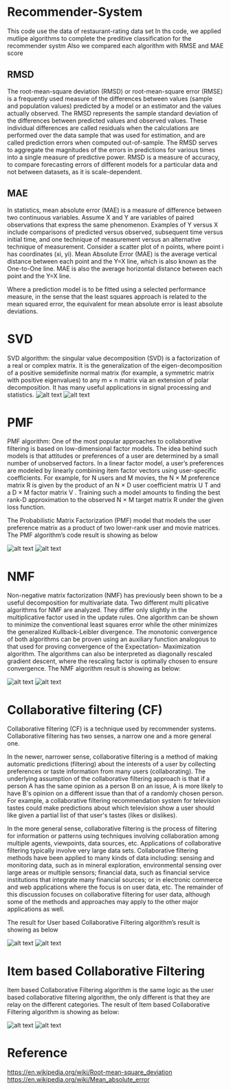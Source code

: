 # Recommender-System
This code use the data of restaurant-rating data set
In ths code, we applied mutlipe algorithms to complete the preditive classification for the recommender systm
Also we compared each algorithm with RMSE and MAE score 

## RMSD
The root-mean-square deviation (RMSD) or root-mean-square error (RMSE) is a frequently used measure of the differences between values (sample and population values) predicted by a model or an estimator and the values actually observed. The RMSD represents the sample standard deviation of the differences between predicted values and observed values. These individual differences are called residuals when the calculations are performed over the data sample that was used for estimation, and are called prediction errors when computed out-of-sample. The RMSD serves to aggregate the magnitudes of the errors in predictions for various times into a single measure of predictive power. RMSD is a measure of accuracy, to compare forecasting errors of different models for a particular data and not between datasets, as it is scale-dependent.

## MAE

In statistics, mean absolute error (MAE) is a measure of difference between two continuous variables. Assume X and Y are variables of paired observations that express the same phenomenon. Examples of Y versus X include comparisons of predicted versus observed, subsequent time versus initial time, and one technique of measurement versus an alternative technique of measurement. Consider a scatter plot of n points, where point i has coordinates (xi, yi). Mean Absolute Error (MAE) is the average vertical distance between each point and the Y=X line, which is also known as the One-to-One line. MAE is also the average horizontal distance between each point and the Y=X line.

Where a prediction model is to be fitted using a selected performance measure, in the sense that the least squares approach is related to the mean squared error, the equivalent for mean absolute error is least absolute deviations.

# SVD
SVD algorithm: the singular value decomposition (SVD) is a factorization of a real or complex matrix. It is the generalization of the eigen-decomposition of a positive semidefinite normal matrix (for example, a symmetric matrix with positive eigenvalues) to any m × n matrix via an extension of polar decomposition. It has many useful applications in signal processing and statistics.
![alt text](https://github.com/JieniChen/Recommender-System/blob/master/result/Picture1-1.png)
![alt text](https://github.com/JieniChen/Recommender-System/blob/master/result/chart1-2.png)


# PMF
PMF algorithm: One of the most popular approaches to collaborative filtering is based on low-dimensional factor models. The idea behind such models is that attitudes or preferences of a user are determined by a small number of unobserved factors. In a linear factor model, a user’s preferences are modeled by linearly combining item factor vectors using user-specific coefficients. For example, for N users and M movies, the N × M preference matrix R is given by the product of an N × D user coefficient matrix U T and a D × M factor matrix V . Training such a model amounts to finding the best rank-D approximation to the observed N × M target matrix R under the given loss function.

The Probabilistic Matrix Factorization (PMF) model that models the user preference matrix as a product of two lower-rank user and movie matrices. The PMF algorithm’s code result is showing as below

![alt text](https://github.com/JieniChen/Recommender-System/blob/master/result/Picture1-3.png)
![alt text](https://github.com/JieniChen/Recommender-System/blob/master/result/Picture1-4.png)

# NMF
Non-negative matrix factorization (NMF) has previously been shown to be a useful decomposition for multivariate data. Two different multi plicative algorithms for NMF are analyzed. They differ only slightly in the multiplicative factor used in the update rules. One algorithm can be shown to minimize the conventional least squares error while the other minimizes the generalized Kullback-Leibler divergence. The monotonic convergence of both algorithms can be proven using an auxiliary function analogous to that used for proving convergence of the Expectation- Maximization algorithm. The algorithms can also be interpreted as diagonally rescaled gradient descent, where the rescaling factor is optimally chosen to ensure convergence. The NMF algorithm result is showing as below:

![alt text](https://github.com/JieniChen/Recommender-System/blob/master/result/Picture1-5.png)
![alt text](https://github.com/JieniChen/Recommender-System/blob/master/result/Picture1-6.png)


# Collaborative filtering (CF)
Collaborative filtering (CF) is a technique used by recommender systems. Collaborative filtering has two senses, a narrow one and a more general one.

In the newer, narrower sense, collaborative filtering is a method of making automatic predictions (filtering) about the interests of a user by collecting preferences or taste information from many users (collaborating). The underlying assumption of the collaborative filtering approach is that if a person A has the same opinion as a person B on an issue, A is more likely to have B's opinion on a different issue than that of a randomly chosen person. For example, a collaborative filtering recommendation system for television tastes could make predictions about which television show a user should like given a partial list of that user's tastes (likes or dislikes).

In the more general sense, collaborative filtering is the process of filtering for information or patterns using techniques involving collaboration among multiple agents, viewpoints, data sources, etc. Applications of collaborative filtering typically involve very large data sets. Collaborative filtering methods have been applied to many kinds of data including: sensing and monitoring data, such as in mineral exploration, environmental sensing over large areas or multiple sensors; financial data, such as financial service institutions that integrate many financial sources; or in electronic commerce and web applications where the focus is on user data, etc. The remainder of this discussion focuses on collaborative filtering for user data, although some of the methods and approaches may apply to the other major applications as well.

The result for User based Collaborative Filtering algorithm’s result is showing as below

![alt text](https://github.com/JieniChen/Recommender-System/blob/master/result/Picture1-7.png)
![alt text](https://github.com/JieniChen/Recommender-System/blob/master/result/Picture1-8.png)

# Item based Collaborative Filtering 
Item based Collaborative Filtering algorithm is the same logic as the user based collaborative filtering algorithm, the only different is that they are relay on the different categories. The result of Item based Collaborative Filtering algorithm is showing as below: 


![alt text](https://github.com/JieniChen/Recommender-System/blob/master/result/Picture1-9.png)
![alt text](https://github.com/JieniChen/Recommender-System/blob/master/result/Picture1-10.png)


# Reference
https://en.wikipedia.org/wiki/Root-mean-square_deviation
https://en.wikipedia.org/wiki/Mean_absolute_error
